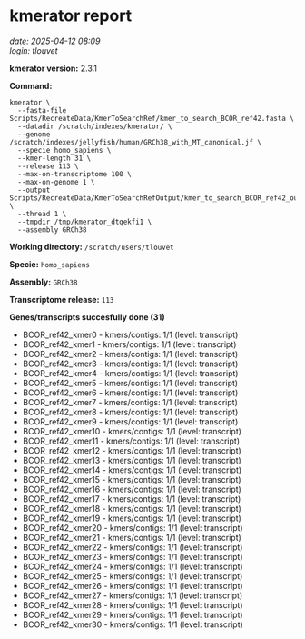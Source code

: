 # kmerator report
*date: 2025-04-12 08:09*  
*login: tlouvet*

**kmerator version:** 2.3.1

**Command:**

```
kmerator \
  --fasta-file Scripts/RecreateData/KmerToSearchRef/kmer_to_search_BCOR_ref42.fasta \
  --datadir /scratch/indexes/kmerator/ \
  --genome /scratch/indexes/jellyfish/human/GRCh38_with_MT_canonical.jf \
  --specie homo_sapiens \
  --kmer-length 31 \
  --release 113 \
  --max-on-transcriptome 100 \
  --max-on-genome 1 \
  --output Scripts/RecreateData/KmerToSearchRefOutput/kmer_to_search_BCOR_ref42_output \
  --thread 1 \
  --tmpdir /tmp/kmerator_dtqekfi1 \
  --assembly GRCh38
```

**Working directory:** `/scratch/users/tlouvet`

**Specie:** `homo_sapiens`

**Assembly:** `GRCh38`

**Transcriptome release:** `113`

**Genes/transcripts succesfully done (31)**

- BCOR_ref42_kmer0 - kmers/contigs: 1/1 (level: transcript)
- BCOR_ref42_kmer1 - kmers/contigs: 1/1 (level: transcript)
- BCOR_ref42_kmer2 - kmers/contigs: 1/1 (level: transcript)
- BCOR_ref42_kmer3 - kmers/contigs: 1/1 (level: transcript)
- BCOR_ref42_kmer4 - kmers/contigs: 1/1 (level: transcript)
- BCOR_ref42_kmer5 - kmers/contigs: 1/1 (level: transcript)
- BCOR_ref42_kmer6 - kmers/contigs: 1/1 (level: transcript)
- BCOR_ref42_kmer7 - kmers/contigs: 1/1 (level: transcript)
- BCOR_ref42_kmer8 - kmers/contigs: 1/1 (level: transcript)
- BCOR_ref42_kmer9 - kmers/contigs: 1/1 (level: transcript)
- BCOR_ref42_kmer10 - kmers/contigs: 1/1 (level: transcript)
- BCOR_ref42_kmer11 - kmers/contigs: 1/1 (level: transcript)
- BCOR_ref42_kmer12 - kmers/contigs: 1/1 (level: transcript)
- BCOR_ref42_kmer13 - kmers/contigs: 1/1 (level: transcript)
- BCOR_ref42_kmer14 - kmers/contigs: 1/1 (level: transcript)
- BCOR_ref42_kmer15 - kmers/contigs: 1/1 (level: transcript)
- BCOR_ref42_kmer16 - kmers/contigs: 1/1 (level: transcript)
- BCOR_ref42_kmer17 - kmers/contigs: 1/1 (level: transcript)
- BCOR_ref42_kmer18 - kmers/contigs: 1/1 (level: transcript)
- BCOR_ref42_kmer19 - kmers/contigs: 1/1 (level: transcript)
- BCOR_ref42_kmer20 - kmers/contigs: 1/1 (level: transcript)
- BCOR_ref42_kmer21 - kmers/contigs: 1/1 (level: transcript)
- BCOR_ref42_kmer22 - kmers/contigs: 1/1 (level: transcript)
- BCOR_ref42_kmer23 - kmers/contigs: 1/1 (level: transcript)
- BCOR_ref42_kmer24 - kmers/contigs: 1/1 (level: transcript)
- BCOR_ref42_kmer25 - kmers/contigs: 1/1 (level: transcript)
- BCOR_ref42_kmer26 - kmers/contigs: 1/1 (level: transcript)
- BCOR_ref42_kmer27 - kmers/contigs: 1/1 (level: transcript)
- BCOR_ref42_kmer28 - kmers/contigs: 1/1 (level: transcript)
- BCOR_ref42_kmer29 - kmers/contigs: 1/1 (level: transcript)
- BCOR_ref42_kmer30 - kmers/contigs: 1/1 (level: transcript)
